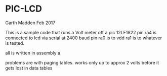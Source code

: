 # PIC-LCD


Garth Madden 
Feb 2017

This is a sample code that runs a Volt meter off a pic 12LF1822
pin ra4 is connected to lcd via serial at 2400 baud
pin ra0 is to vdd ra1 is to whatever is tested.

all is written in assembly a

problems are with paging tables. works only up to approx 2 volts before it gets lost in data tables
